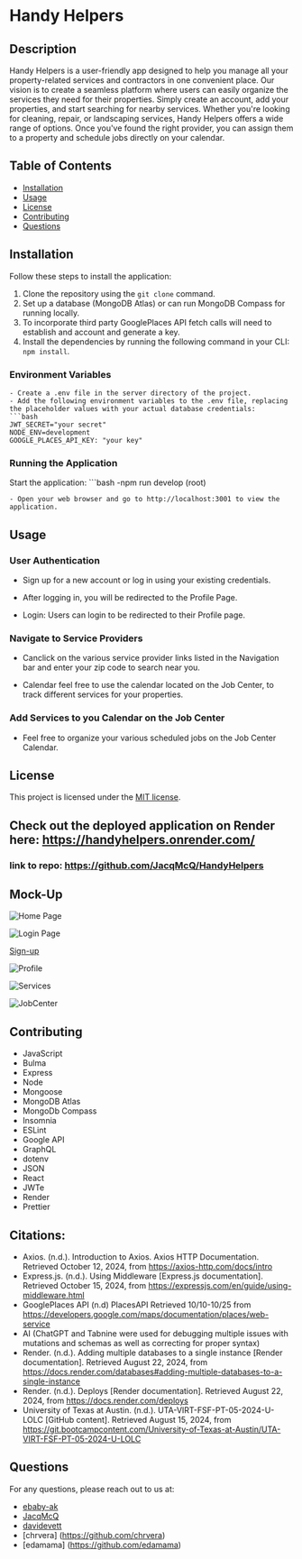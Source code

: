 # Handy Helpers

## Description
Handy Helpers is a user-friendly app designed to help you manage all your property-related services and contractors in one convenient place. Our vision is to create a seamless platform where users can easily organize the services they need for their properties. Simply create an account, add your properties, and start searching for nearby services. Whether you're looking for cleaning, repair, or landscaping services, Handy Helpers offers a wide range of options. Once you've found the right provider, you can assign them to a property and schedule jobs directly on your calendar.

## Table of Contents
- [Installation](#installation)
- [Usage](#usage)
- [License](#license)
- [Contributing](#contributing)
- [Questions](#questions)


## Installation
Follow these steps to install the application:
1. Clone the repository using the `git clone` command.
2. Set up a database (MongoDB Atlas) or can run MongoDB Compass for running locally. 
3. To incorporate third party GooglePlaces API fetch calls will need to establish and account and generate a key. 
2. Install the dependencies by running the following command in your CLI: `npm install`.

### Environment Variables
    - Create a .env file in the server directory of the project.
    - Add the following environment variables to the .env file, replacing the placeholder values with your actual database credentials:
    ```bash
    JWT_SECRET="your secret"
    NODE_ENV=development
    GOOGLE_PLACES_API_KEY: "your key"

### Running the Application
 Start the application:
    ```bash
    -npm run develop (root)

    - Open your web browser and go to http://localhost:3001 to view the application.



## Usage
### User Authentication

*   Sign up for a new account or log in using your existing credentials.
*   After logging in, you will be redirected to the Profile Page.

*   Login: Users can login to be redirected to their Profile page. 

### Navigate to Service Providers 
*   Canclick on the various service provider links listed in the Navigation bar and enter your zip code to search near you. 

- Calendar feel free to use the calendar located on the Job Center, to track different services for your properties. 

### Add Services to you Calendar on the Job Center 
* Feel free to organize your various scheduled jobs on the Job Center Calendar. 

## License
This project is licensed under the [MIT license](https://opensource.org/license/MIT).

## Check out the deployed application on Render here: https://handyhelpers.onrender.com/

### link to repo: https://github.com/JacqMcQ/HandyHelpers

## Mock-Up

![Home Page](client/public/images/HandyHelpers.jpg)

![Login Page](client/public/images/Login.jpg)

[Sign-up](client/src/pages/Signup.jsx)

![Profile](client/public/images/Profile.jpg)

![Services](client/public/images/Services.jpg)

![JobCenter](client/public/images/JobCenter.jpg)

## Contributing
- JavaScript
- Bulma
- Express
- Node
- Mongoose
- MongoDB Atlas
- MongoDb Compass
- Insomnia
- ESLint
- Google API
- GraphQL
- dotenv
- JSON
- React
- JWTe
- Render
- Prettier

## Citations:

*   Axios. (n.d.). Introduction to Axios. Axios HTTP Documentation. Retrieved October 12, 2024, from https://axios-http.com/docs/intro
*   Express.js. (n.d.). Using Middleware [Express.js documentation]. Retrieved October 15, 2024, from https://expressjs.com/en/guide/using-middleware.html
*   GooglePlaces API (n.d) PlacesAPI Retrieved 10/10-10/25 from https://developers.google.com/maps/documentation/places/web-service
*   AI (ChatGPT and Tabnine were used for debugging multiple issues with mutations and schemas as well as correcting for proper syntax)
*   Render. (n.d.). Adding multiple databases to a single instance [Render documentation]. Retrieved August 22, 2024, from https://docs.render.com/databases#adding-multiple-databases-to-a-single-instance
*   Render. (n.d.). Deploys [Render documentation]. Retrieved August 22, 2024, from https://docs.render.com/deploys
*   University of Texas at Austin. (n.d.). UTA-VIRT-FSF-PT-05-2024-U-LOLC [GitHub content]. Retrieved August 15, 2024, from https://git.bootcampcontent.com/University-of-Texas-at-Austin/UTA-VIRT-FSF-PT-05-2024-U-LOLC

## Questions
For any questions, please reach out to us at:
- [ebaby-ak](https://github.com/ebaby-ak)
- [JacqMcQ](https://github.com/JacqMcQ)
- [davidevett](https://github.com/davidevett)
- [chrvera] (https://github.com/chrvera)
- [edamama] (https://github.com/edamama)

